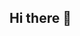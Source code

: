 
## Hi there 👋

<!--
**TsoiCarson/Tsoicarson** is a ✨ _special_ ✨ repository because its `README.md` (this file) appears on your GitHub profile.

Here are some ideas to get you started:
- 🔭 I’m currently study at TWGHsS C Gaw Memorial College 
- 🌱 I’m currently learning ICT 
- 👯 I’m looking to collaborate on projects of ICT 
- 🤔 I’m looking for help with my study of ICT and HMSC
- 💬 Ask me about my life or question adoubt me 
- ⚡ Fun fact: i not only a student i also a school basketball team player 

#### My Stats 📈
![Your GitHub Stats](https://github-readme-stats.vercel.app/api?username=Tsoicarson&show_icons=true&theme=tokyonight)
